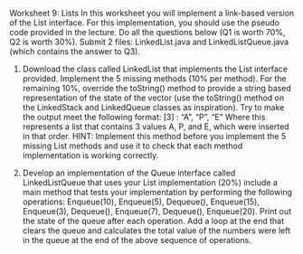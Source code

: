 Worksheet 9: Lists
In this worksheet you will implement a link-based version of the List interface. For
this implementation, you should use the pseudo code provided in the lecture.
Do all the questions below (Q1 is worth 70%, Q2 is worth 30%). Submit 2 files:
LinkedList.java and LinkedListQueue.java (which contains the answer to Q3).

1. Download the class called LinkedList that implements the List interface
provided. Implement the 5 missing methods (10% per method). For the
remaining 10%, override the toString() method to provide a string based
representation of the state of the vector (use the toString() method on the
LinkedStack and LinkedQueue classes as inspiration). Try to make the
output meet the following format:
[3] : “A”, “P”, “E”
Where this represents a list that contains 3 values A, P, and E, which were
inserted in that order.
HINT: Implement this method before you implement the 5 missing List
methods and use it to check that each method implementation is working
correctly.

2. Develop an implementation of the Queue interface called LinkedListQueue
that uses your List implementation (20%) include a main method that tests
your implementation by performing the following operations:
Enqueue(10), Enqueue(5), Dequeue(), Enqueue(15), Enqueue(3), Dequeue(),
Enqueue(7), Dequeue(), Enqueue(20).
Print out the state of the queue after each operation.
Add a loop at the end that clears the queue and calculates the total value of the
numbers were left in the queue at the end of the above sequence of operations. 